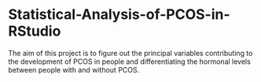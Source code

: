 # Statistical-Analysis-of-PCOS-in-RStudio
The aim of this project is to figure out the principal variables contributing to the development of PCOS in people and differentiating the hormonal levels between people with and without PCOS.
